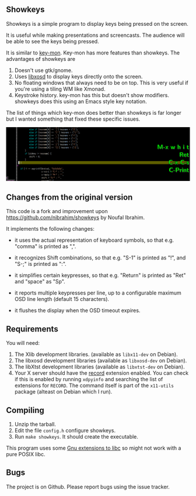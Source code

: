 Showkeys
--------

Showkeys is a simple program to display keys being pressed on the screen.

It is useful while making presentations and screencasts. The audience
will be able to see the keys being pressed.

It is similar to [key-mon](http://code.google.com/p/key-mon/). Key-mon
has more features than showkeys. The advantages of showkeys are

1. Doesn't use gtk/gnome.
2. Uses [libxosd](http://sourceforge.net/projects/libxosd/) to display
   keys directly onto the screen.
3. No floating windows that always need to be on top. This is very
   useful if you're using a tiling WM like Xmonad.
4. Keystroke history. key-mon has this but doesn't show
   modifiers. showkeys does this using an Emacs style key notation.

The list of things which key-mon does better than showkeys is far
longer but I wanted something that fixed these specific issues.

![screenshot](screenshot.png)

Changes from the original version
---------------------------------

This code is a fork and improvement upon
https://github.com/nibrahim/showkeys by Noufal Ibrahim.

It implements the following changes:

- it uses the actual representation of keyboard symbols, so that
  e.g. "comma" is printed as ",".

- it recognizes Shift combinations, so that e.g. "S-1" is printed as
  "!", and "S-;" is printed as ":".

- it simplifies certain keypresses, so that e.g. "Return" is printed
  as "Ret" and "space" as "Sp".

- it reports multiple keypresses per line, up to a configurable
  maximum OSD line length (default 15 characters).

- it flushes the display when the OSD timeout expires.

Requirements
------------

You will need:

1. The Xlib development libraries. (available as `libx11-dev` on Debian).
2. The libxosd development libraries (available as `libxosd-dev` on Debian).
3. The libXtst development libraries (available as `libxtst-dev` on Debian).
4. Your X server should have the [record](http://www.x.org/releases/X11R7.6/doc/libXtst/recordlib.html) extension enabled. You can check if this is enabled by running `xdpyinfo` and searching the list of extensions for `RECORD`. The command itself is part of the `x11-utils` package (alteast on Debian which I run).

Compiling
---------

1. Unzip the tarball.
2. Edit the file `config.h` configure showkeys.
3. Run `make showkeys`. It should create the executable. 

This program uses some [Gnu extensions to libc](http://www.crasseux.com/books/ctutorial/asprintf.html) so might not work with a pure POSIX libc.

Bugs
----

The project is on Github. Please report bugs using the issue tracker.


